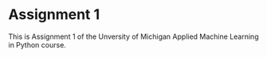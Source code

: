# Assignment 1
This is Assignment 1 of the Unversity of Michigan Applied Machine Learning in Python course.
